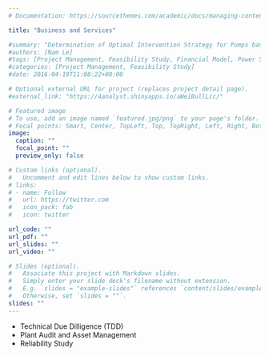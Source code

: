 ```yaml
---
# Documentation: https://sourcethemes.com/academic/docs/managing-content/

title: "Business and Services"

#summary: "Determination of Optimal Intervention Strategy for Pumps based on Weibull Analysis"
#authors: [Nam Le]
#tags: [Project Management, Feasibility Study, Financial Model, Power Stations]
#categories: [Project Management, Feasibility Study]
#date: 2016-04-19T11:08:22+08:00

# Optional external URL for project (replaces project detail page).
#external_link: "https://4analyst.shinyapps.io/aWeiBullLcc/"

# Featured image
# To use, add an image named `featured.jpg/png` to your page's folder.
# Focal points: Smart, Center, TopLeft, Top, TopRight, Left, Right, BottomLeft, Bottom, BottomRight.
image:
  caption: ""
  focal_point: ""
  preview_only: false

# Custom links (optional).
#   Uncomment and edit lines below to show custom links.
# links:
# - name: Follow
#   url: https://twitter.com
#   icon_pack: fab
#   icon: twitter

url_code: ""
url_pdf: ""
url_slides: ""
url_video: ""

# Slides (optional).
#   Associate this project with Markdown slides.
#   Simply enter your slide deck's filename without extension.
#   E.g. `slides = "example-slides"` references `content/slides/example-slides.md`.
#   Otherwise, set `slides = ""`.
slides: ""
---
```


- Technical Due Dilligence (TDD)
- Plant Audit and Asset Management
- Reliability Study

